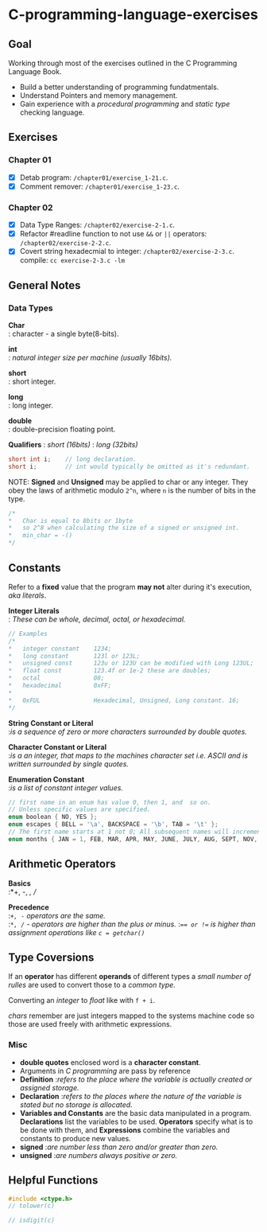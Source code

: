 # C-programming-language-exercises
## Goal

Working through most of the exercises outlined in the C Programming Language Book.
- Build a better understanding of programming fundatmentals.
- Understand Pointers and memory management.
- Gain experience with a *procedural programming* and *static type* checking language.

## Exercises
### Chapter 01
- [x] Detab program:    `/chapter01/exercise_1-21.c`.
- [x] Comment remover:  `/chapter01/exercise_1-23.c`.
### Chapter 02
- [x] Data Type Ranges:                         `/chapter02/exercise-2-1.c`.
- [x] Refactor #readline function to not use `&&` or `||` operators:     `/chapter02/exercise-2-2.c`.
- [x] Covert string hexadecmial to integer:     `/chapter02/exercise-2-3.c`. compile: `cc exercise-2-3.c -lm`

## General Notes

### Data Types
**Char**  
: character - a single byte(8-bits).

**int**  
: *natural integer size per machine (usually 16bits).*

**short**  
: short integer.

**long**  
: long integer.

**double**  
: double-precision floating point.

**Qualifiers**
: *short (16bits)*
: *long  (32bits)*
```c
short int i;    // long declaration.
short i;        // int would typically be omitted as it's redundant.
```

NOTE: **Signed** and **Unsigned** may be applied to char or any integer. They obey the laws of arithmetic modulo `2^n`, where `n` is the number of bits in the type.
```c
/*
*   Char is equal to 8bits or 1byte
*   so 2^8 when calculating the size of a signed or unsigned int.
*   min_char = -()   
*/
```

## Constants
Refer to a **fixed** value that the program **may not** alter during it's execution, *aka* *literals*.

**Integer Literals**  
: *These can be whole, decimal, octal, or hexadecimal.*
```C
// Examples
/*
*   integer constant    1234;
*   long constant       123l or 123L; 
*   unsigned const      123u or 123U can be modified with Long 123UL;
*   float const         123.4f or 1e-2 these are doubles;
*   octal               08;
*   hexadecimal         0xFF;
*
*   0xFUL               Hexadecimal, Unsigned, Long constant. 16;
*/
```

**String Constant or Literal**  
:*is a sequence of zero or more characters surrounded by double quotes.*

**Character Constant or Literal**  
:*is a an integer, that maps to the machines character set i.e. ASCII and is written surrounded by single quotes.*

**Enumeration Constant**  
:*is a list of constant integer values.*
```c
// first name in an enum has value 0, then 1, and  so on.
// Unless specific values are specified.
enum boolean { NO, YES };
enum escapes { BELL = '\a', BACKSPACE = '\b', TAB = '\t' };
// The first name starts at 1 not 0; All subsequent names will increment FEB = 2, MAR = 3, and so on.
enum months { JAN = 1, FEB, MAR, APR, MAY, JUNE, JULY, AUG, SEPT, NOV, DEC };
```

## Arithmetic Operators
**Basics**  
:*+, -, *, /*

**Precedence**  
:*`+, -` operators are the same.*  
:*`*, /` - operators are higher than the plus or minus.*
:*`== or !=` is higher than assignment operations like `c = getchar()`* 

## Type Coversions
If an **operator** has different **operands** of different types a *small number of rulles* are used to convert those to a *common type*.

Converting an *integer* to *float* like with `f + i`.

*chars* remember are just integers mapped to the systems machine code so those are used freely with arithmetic expressions.

### Misc
- **double quotes** enclosed word is a **character constant**.
- Arguments in *C programming* are pass by reference
- **Definition** :*refers to the place where the variable is actually created or assigned storage.*
- **Declaration** :*refers to the places where the nature of the variable is stated but no storage is allocated.*
- **Variables and Constants** are the basic data manipulated in a program. **Declarations** list the variables to be used. **Operators** specify what is to be done with them, and **Expressions** combine the variables and constants to produce new values.
- **signed**  :*are number less than zero and/or greater than zero.*
- **unsigned**  :*are numbers always positive or zero.*

## Helpful Functions

```c
#include <ctype.h>
// tolower(c)

// isdigit(c)
```